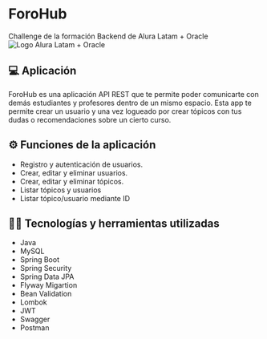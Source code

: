 # ForoHub
Challenge de la formación Backend de Alura Latam + Oracle
<image src="https://aprende.goodneighbors.cl/wp-content/uploads/2022/02/ONE_logo_rgb-768x408.png" alt="Logo Alura Latam + Oracle">
## 💻 Aplicación
ForoHub es una aplicación API REST que te permite poder comunicarte con demás estudiantes y profesores dentro de un mismo espacio. Esta app te permite crear un usuario y una vez logueado por crear tópicos con tus dudas o recomendaciones sobre un cierto curso.
## ⚙️ Funciones de la aplicación
- Registro y autenticación de usuarios.
- Crear, editar y eliminar usuarios.
- Crear, editar y eliminar tópicos.
- Listar tópicos y usuarios
- Listar tópico/usuario mediante ID
## 👨‍💻 Tecnologías y herramientas utilizadas
- Java
- MySQL
- Spring Boot
- Spring Security
- Spring Data JPA
- Flyway Migartion
- Bean Validation
- Lombok
- JWT
- Swagger
- Postman
